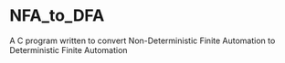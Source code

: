 # NFA_to_DFA
A C program written to convert Non-Deterministic Finite Automation to Deterministic Finite Automation
